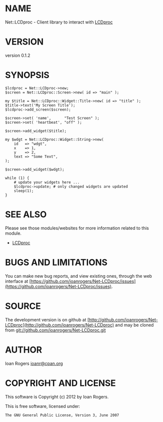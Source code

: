 # NAME

Net::LCDproc - Client library to interact with [LCDproc](http://lcdproc.sourceforge.net/)

# VERSION

version 0.1.2

# SYNOPSIS

    $lcdproc = Net::LCDproc->new;
    $screen = Net::LCDproc::Screen->new( id => "main" );

    my $title = Net::LCDproc::Widget::Title->new( id => "title" );
    $title->text('My Screen Title');
    $lcdproc->add_screen($screen);

    $screen->set( 'name',      "Test Screen" );
    $screen->set( 'heartbeat', "off" );

    $screen->add_widget($title);

    my $wdgt = Net::LCDproc::Widget::String->new(
        id   => "wdgt",
        x    => 1,
        y    => 2,
        text => "Some Text",
    );

    $screen->add_widget($wdgt);

    while (1) {
        # update your widgets here ...
        $lcdproc->update; # only changed widgets are updated
        sleep(1);
    }

# SEE ALSO

Please see those modules/websites for more information related to this module.

- [LCDproc](http://lcdproc.sourceforge.net/)

# BUGS AND LIMITATIONS

You can make new bug reports, and view existing ones, through the
web interface at [https://github.com/ioanrogers/Net-LCDproc/issues](https://github.com/ioanrogers/Net-LCDproc/issues).

# SOURCE

The development version is on github at [http://github.com/ioanrogers/Net-LCDproc](http://github.com/ioanrogers/Net-LCDproc)
and may be cloned from [git://github.com/ioanrogers/Net-LCDproc.git](git://github.com/ioanrogers/Net-LCDproc.git)

# AUTHOR

Ioan Rogers <ioanr@cpan.org>

# COPYRIGHT AND LICENSE

This software is Copyright (c) 2012 by Ioan Rogers.

This is free software, licensed under:

    The GNU General Public License, Version 3, June 2007